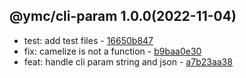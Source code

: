 <a name="1.0.0">

## @ymc/cli-param 1.0.0(2022-11-04)</a> 
- test: add test files - [16650b847](https://github.com/ymc-github/js-idea/commit/a16650b84741f538d134c30787215f257eb6ae97 "test(core): add test files&#10;&#10;export getVersionType, incrementVersion, bumpVersion&#10;&#10;generated by ymc@robot")
- fix: camelize is not a function - [b9baa0e30](https://github.com/ymc-github/js-idea/commit/8b9baa0e309e197e13c792da5337f7eccbca64bc "fix(core): camelize is not a function&#10;&#10;use cjs,esm,umd format&#10;use min version per format&#10;use esm without min as index.js&#10;&#10;generated by ymc@robot")
- feat: handle cli param string and json - [a7b23aa38](https://github.com/ymc-github/js-idea/commit/da7b23aa3858f5efef0a15be79496b5ec3089c60 "feat(core): handle cli param string and json&#10;&#10;with option.mode='file'&#10;&#10;generated by ymc@robot")